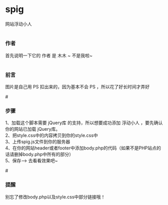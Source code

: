 # spig
网站浮动小人
# <h3>作者</h3>
首先说明一下它的 作者 是 木木 ~ 不是我啦~

# <h3>前言</h3>
图片是自己用 PS 扣出来的，因为基本不会 PS ，所以花了好长时间才弄好

#<h3>步骤</h3>
1、加载这个脚本需要 jQuery库 的支持，所以想要成功添加 浮动小人 ，要先确认你的网站已加载 jQuery库。<br>
2、把style.css中的内容拷贝到你的style.css中<br>
3、上传spig.js文件到你的服务器<br>
4、在你的网站header或者footer中添加body.php的代码（如果不是PHP站点的话请删掉body.php中所有的<?php ?>部分）<br>
5、保存--> 去看看效果吧~<br>

#<h3>提醒</h3>
别忘了修改body.php以及style.css中部分链接哦！
